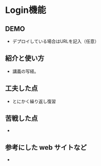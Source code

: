 # Login機能

## DEMO

  - デプロイしている場合はURLを記入（任意）

## 紹介と使い方

  - 講義の写経。

## 工夫した点

  - とにかく繰り返し復習

## 苦戦した点

  - 

## 参考にした web サイトなど

  - 
